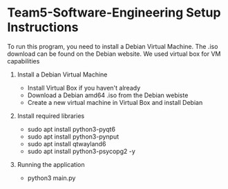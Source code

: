 # Team5-Software-Engineering Setup Instructions

To run this program, you need to install a Debian Virtual Machine. The .iso download can be found on the Debian website. We used virtual box for VM capabilities

  1. Install a Debian Virtual Machine
     - Install Virtual Box if you haven't already
     - Download a Debian amd64 .iso from the Debian webiste
     - Create a new virtual machine in Virtual Box and install Debian

  2. Install required libraries
     - sudo apt install python3-pyqt6
     - sudo apt install python3-pynput
     - sudo apt install qtwayland6
     - sudo apt install python3-psycopg2 -y
    
  4. Running the application
     - python3 main.py
